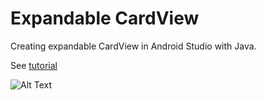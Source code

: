 # Expandable CardView
Creating expandable CardView in Android Studio with Java.

See <a href="https://youtu.be/19E85PngufY">tutorial</a>

![Alt Text](https://github.com/gifffert/ExpandableCardView/blob/master/Screenshots/expandableCardView.gif)
